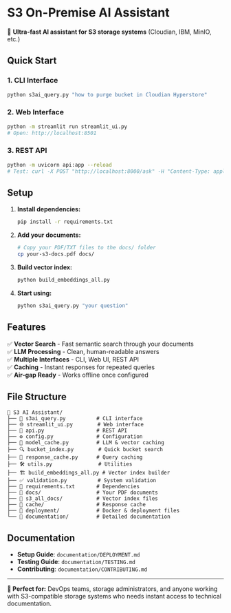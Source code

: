 # S3 On-Premise AI Assistant

🚀 **Ultra-fast AI assistant for S3 storage systems** (Cloudian, IBM, MinIO, etc.)

## Quick Start

### 1. CLI Interface
```bash
python s3ai_query.py "how to purge bucket in Cloudian Hyperstore"
```

### 2. Web Interface  
```bash
python -m streamlit run streamlit_ui.py
# Open: http://localhost:8501
```

### 3. REST API
```bash
python -m uvicorn api:app --reload
# Test: curl -X POST "http://localhost:8000/ask" -H "Content-Type: application/json" -d '{"question": "your question"}'
```

## Setup

1. **Install dependencies:**
   ```bash
   pip install -r requirements.txt
   ```

2. **Add your documents:**
   ```bash
   # Copy your PDF/TXT files to the docs/ folder
   cp your-s3-docs.pdf docs/
   ```

3. **Build vector index:**
   ```bash
   python build_embeddings_all.py
   ```

4. **Start using:**
   ```bash
   python s3ai_query.py "your question"
   ```

## Features

✅ **Vector Search** - Fast semantic search through your documents  
✅ **LLM Processing** - Clean, human-readable answers  
✅ **Multiple Interfaces** - CLI, Web UI, REST API  
✅ **Caching** - Instant responses for repeated queries  
✅ **Air-gap Ready** - Works offline once configured  

## File Structure

```
📁 S3 AI Assistant/
├── 🚀 s3ai_query.py          # CLI interface
├── 🌐 streamlit_ui.py        # Web interface  
├── 🔗 api.py                 # REST API
├── ⚙️ config.py              # Configuration
├── 🧠 model_cache.py         # LLM & vector caching
├── 🔍 bucket_index.py        # Quick bucket search
├── 💾 response_cache.py      # Query caching
├── 🛠️ utils.py               # Utilities
├── 🏗️ build_embeddings_all.py # Vector index builder
├── ✅ validation.py          # System validation
├── 📄 requirements.txt       # Dependencies
├── 📁 docs/                  # Your PDF documents
├── 📁 s3_all_docs/           # Vector index files
├── 📁 cache/                 # Response cache
├── 📁 deployment/            # Docker & deployment files
└── 📁 documentation/         # Detailed documentation
```

## Documentation

- **Setup Guide**: `documentation/DEPLOYMENT.md`
- **Testing Guide**: `documentation/TESTING.md`  
- **Contributing**: `documentation/CONTRIBUTING.md`

---

**🎯 Perfect for:** DevOps teams, storage administrators, and anyone working with S3-compatible storage systems who needs instant access to technical documentation.